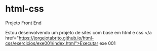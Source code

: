 # html-css
Projeto Front End

Estou desenvolvendo um projeto de sites com base em html e css
</a href="https://jorgejotabrito.github.io/html-css/exercicios/exe001/index.html">Executar exe 001
